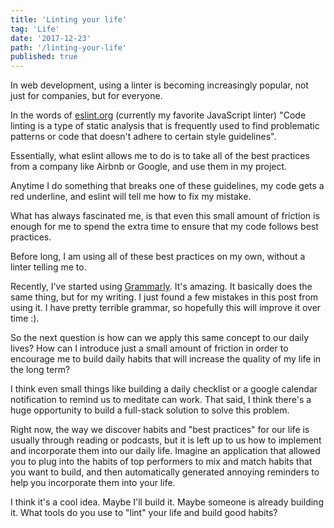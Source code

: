 ```yaml
---
title: 'Linting your life'
tag: 'Life'
date: '2017-12-23'
path: '/linting-your-life'
published: true
---
```

In web development, using a linter is becoming increasingly popular, not just for companies, but for everyone.

In the words of [eslint.org](https://eslint.org/docs/about/) (currently my favorite JavaScript linter) "Code linting is a type of static analysis that is frequently used to find problematic patterns or code that doesn't adhere to certain style guidelines".

Essentially, what eslint allows me to do is to take all of the best practices from a company like Airbnb or Google, and use them in my project.

Anytime I do something that breaks one of these guidelines, my code gets a red underline, and eslint will tell me how to fix my mistake.

What has always fascinated me, is that even this small amount of friction is enough for me to spend the extra time to ensure that my code follows best practices.

Before long, I am using all of these best practices on my own, without a linter telling me to.

Recently, I've started using [Grammarly](www.grammarly.com/).  It's amazing.  It basically does the same thing, but for my writing.  I just found a few mistakes in this post from using it.  I have pretty terrible grammar, so hopefully this will improve it over time :).

So the next question is how can we apply this same concept to our daily lives?  How can I introduce just a small amount of friction in order to encourage me to build daily habits that will increase the quality of my life in the long term?

I think even small things like building a daily checklist or a google calendar notification to remind us to meditate can work.  That said, I think there's a huge opportunity to build a full-stack solution to solve this problem.

Right now, the way we discover habits and "best practices" for our life is usually through reading or podcasts, but it is left up to us how to implement and incorporate them into our daily life.  Imagine an application that allowed you to plug into the habits of top performers to mix and match habits that you want to build, and then automatically generated annoying reminders to help you incorporate them into your life.

I think it's a cool idea.  Maybe I'll build it.  Maybe someone is already building it.  What tools do you use to "lint" your life and build good habits?